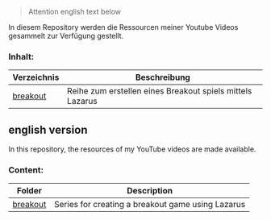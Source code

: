 > Attention english text below

In diesem Repository werden die Ressourcen meiner Youtube Videos gesammelt zur Verfügung gestellt.

### Inhalt:

| Verzeichnis | Beschreibung |
| --- | --- |
| [breakout](breakout/Readme.md) | Reihe zum erstellen eines Breakout spiels mittels Lazarus |

## english version

In this repository, the resources of my YouTube videos are made available.

### Content:

| Folder | Description |
| --- | --- |
| [breakout](breakout/Readme.md) | Series for creating a breakout game using Lazarus |
